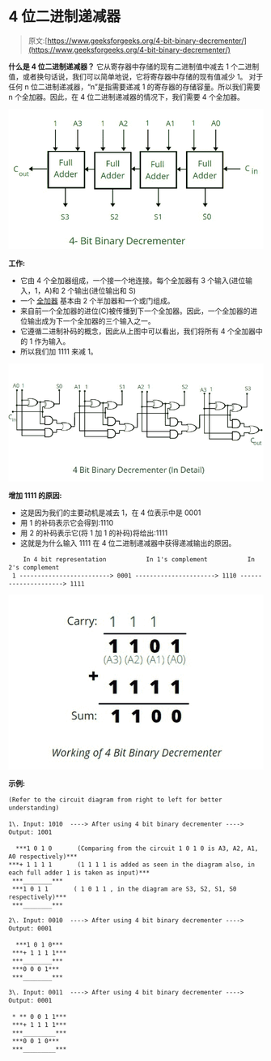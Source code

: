 # 4 位二进制递减器

> 原文:[https://www.geeksforgeeks.org/4-bit-binary-decrementer/](https://www.geeksforgeeks.org/4-bit-binary-decrementer/)

**什么是 4 位二进制递减器？**
它从寄存器中存储的现有二进制值中减去 1 个二进制值，或者换句话说，我们可以简单地说，它将寄存器中存储的现有值减少 1。
对于任何 n 位二进制递减器，“n”是指需要递减 1 的寄存器的存储容量。所以我们需要 n 个全加器。因此，在 4 位二进制递减器的情况下，我们需要 4 个全加器。

![](img/3e52fe28eaf5f5fe6853b12b4408a38c.png)

**工作:**

*   它由 4 个全加器组成，一个接一个地连接。每个全加器有 3 个输入(进位输入，1，A)和 2 个输出(进位输出和 S)
*   一个 [<u>全加器</u>](https://www.geeksforgeeks.org/full-adder-in-digital-logic/#:~:text=Full%20Adder%20is%20the%20adder,as%20S%20which%20is%20SUM.) 基本由 2 个半加器和一个或门组成。
*   来自前一个全加器的进位(C)被传播到下一个全加器。因此，一个全加器的进位输出成为下一个全加器的三个输入之一。
*   它遵循二进制补码的概念，因此从上图中可以看出，我们将所有 4 个全加器中的 1 作为输入。
*   所以我们加 1111 来减 1。

![](img/b59b723b21d77336c36aebc89b110c28.png)

**增加 1111 的原因:**

*   这是因为我们的主要动机是减去 1，在 4 位表示中是 0001
*   用 1 的补码表示它会得到:1110
*   用 2 的补码表示它(将 1 加 1 的补码)将给出:1111
*   这就是为什么输入 1111 在 4 位二进制递减器中获得递减输出的原因。

```
    In 4 bit representation           In 1's complement           In 2's complement   
 1 -------------------------> 0001 ----------------------> 1110 ---------------------> 1111

```

![](img/b67481f4c87344ad78c0d358280c0e48.png)

**示例:**

```
(Refer to the circuit diagram from right to left for better understanding)

1\. Input: 1010  ----> After using 4 bit binary decrementer ----> Output: 1001

  ***1 0 1 0       (Comparing from the circuit 1 0 1 0 is A3, A2, A1, A0 respectively)***
***+ 1 1 1 1       (1 1 1 1 is added as seen in the diagram also, in each full adder 1 is taken as input)***
 ***________***
 ***1 0 1 1       ( 1 0 1 1 , in the diagram are S3, S2, S1, S0 respectively)***
 ***________***

```

```
2\. Input: 0010  ----> After using 4 bit binary decrementer ----> Output: 0001

  ***1 0 1 0*** 
 ***+ 1 1 1 1***
 ***________***
 ***0 0 0 1***
 ***________***

```

```
3\. Input: 0011  ----> After using 4 bit binary decrementer ----> Output: 0001

 * ** 0 0 1 1***
 ***+ 1 1 1 1***
 ***_________***
 ***0 0 1 0***
 ***_________***

```
